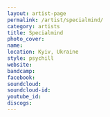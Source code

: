 ```yaml
---
layout: artist-page
permalink: /artist/specialmind/
category: artists
title: Specialmind
photo_cover: 
name: 
location: Kyiv, Ukraine
style: psychill
website: 
bandcamp: 
facebook: 
soundcloud: 
soundcloud-id: 
youtube_id: 
discogs: 
---
```

